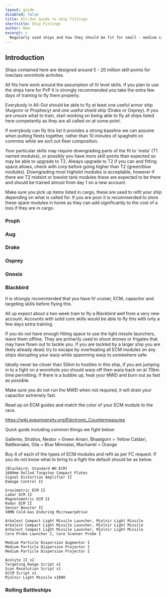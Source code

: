 ```yaml
---
layout: guide
disabled: false
title: All-Out Guide to ship fittings
shorttitle: Ship Fittings
author: Nem
excerpt: >
  Regularly used ships and how they should be fit for small - medium size, low skillpoint wormhole fleets
---
```


## Introduction

Ships contained here are designed around 5 - 20 million skill points for lowclass wormhole activites.

All fits here work around the assumption of IV level skills. If you plan to use the ships here for PvP
it is strongly recommended you take the extra few days of training to fly them properly.

Everybody in All-Out should be able to fly at least one useful armor ship (Augoror or Prophecy) and
one useful shield ship (Drake or Osprey). If you are unsure what to train, start working on being 
able to fly all ships listed here competantly as they are all called on at some point.

If everybody can fly this list it provides a strong baseline we can assume when putting fleets
together, rather than 10 minutes of spaghetti on commms while we sort out fleet composition.

Your particular skills may require downgrading parts of the fit to 'meta' (T1 named modules),
or possibly you have more skill points than expected so may be able to upgrade to T2. 
Always upgrade to T2 if you can and fitting space allows, check with corp before going higher than T2
(green/blue modules).
Downgrading most highslot modules is acceptable, however if there are T2 midslot or lowslot tank modules these are
expected to be there and should be trained almost from day 1 on a new account.

Make sure you pick up items listed in cargo, these are used to refit your ship depending on what is called for.
If you are poor it is recommended to store these spare modules in home as they can add significantly to the cost of a loss
if they are in cargo.

### Proph



### Aug

### Drake

### Osprey

### Gnosis

### Blackbird

It is strongly recommended that you have IV cruiser, ECM, capacitor and targeting skills before flying this.

All up expect about a two week train to fly a Blackbird well from a very new account. Accounts with solid
core skills would be able to fly this with only a few days extra training.

If you do not have enough fitting space to use the light missile launchers, leave them offline. They are primarily
used to shoot drones or frigates that may have flown out to tackle you. If you are tackled by a larger ship
you are likely already dead; try to escape by overheating all ECM modules on any ships disrupting your warp
while spamming warp to somewhere safe.

Ideally never be closer than 50km to hostiles in this ship, if you are jumping in to a fight on a wormhole you
should warp off then warp back on at 70km time permitting. If there is a bubble up, heat your MWD and burn out as fast as possible.

Make sure you do not run the MWD when not required, it will drain your capacitor extremely fast.

Read up on ECM guides and match the color of your ECM module to the race.

https://wiki.eveuniversity.org/Electronic_Countermeasures

Quick guide including common things we fight below:

Gallente, Stratios, Nestor = Green
Amarr, Bhaalgorn = Yellow
Caldari, Rattlesnake, Gila = Blue
Minmatar, Machariel = Orange

Buy 4 of each of the types of ECM modules and refit as per FC request. If you do not know what to bring to a fight
the default should be as below.


```
[Blackbird, Standard WH ECM]
1600mm Rolled Tungsten Compact Plates
Signal Distortion Amplifier II
Damage Control II

Gravimetric ECM II
Ladar ECM II
Magnetometric ECM II
Radar ECM II
Sensor Booster II
50MN Cold-Gas Enduring Microwarpdrive

Arbalest Compact Light Missile Launcher, Mjolnir Light Missile
Arbalest Compact Light Missile Launcher, Mjolnir Light Missile
Arbalest Compact Light Missile Launcher, Mjolnir Light Missile
Core Probe Launcher I, Core Scanner Probe I

Medium Particle Dispersion Augmentor I
Medium Particle Dispersion Projector I
Medium Particle Dispersion Projector I

Acolyte II x2
Targeting Range Script x1
Scan Resolution Script x1
ECCM Script x1
Mjolnir Light Missile x1000
```


### Rolling Battleships

